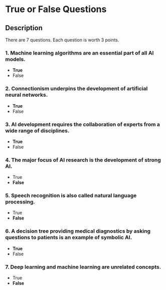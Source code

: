 # True or False Questions

## Description

There are 7 questions. Each question is worth 3 points.

### 1. Machine learning algorithms are an essential part of all AI models.

* **True**
* False

### 2. Connectionism underpins the development of artificial neural networks.

* **True**
* False

### 3. AI development requires the collaboration of experts from a wide range of disciplines.

* **True**
* False

### 4. The major focus of AI research is the development of strong AI.

* True
* **False**

### 5. Speech recognition is also called natural language processing.

* True
* **False**

### 6. A decision tree providing medical diagnostics by asking questions to patients is an example of symbolic AI.

* **True**
* False

### 7. Deep learning and machine learning are unrelated concepts.

* True
* **False**
